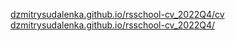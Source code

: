 [dzmitrysudalenka.github.io/rsschool-cv_2022Q4/cv](https://dzmitrysudalenka.github.io/rsschool-cv_2022Q4/cv)  
[dzmitrysudalenka.github.io/rsschool-cv_2022Q4/](https://dzmitrysudalenka.github.io/rsschool-cv_2022Q4/)
